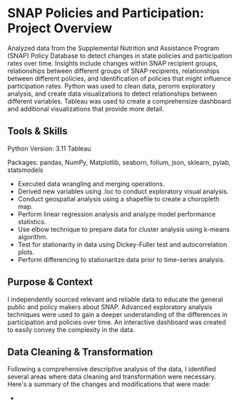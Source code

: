 # SNAP Policies and Participation: Project Overview
Analyzed data from the Supplemental Nutrition and Assistance Program (SNAP) Policy Database to detect changes in state policies and participation rates over time. Insights include changes within SNAP recipient groups, relationships between different groups of SNAP recipients, relationships between different policies, and identification of policies that might influence participation rates. Python was used to clean data, perorm exploratory analysis, and create data visualizations to detect relationships between different variables. Tableau was used to create a comprehensize dashboard and additional visualizations that provide more detail.

## Tools & Skills
Python Version: 3.11
Tableau

Packages: pandas, NumPy, Matplotlib, seaborn, folium, json, sklearn, pylab, statsmodels
* Executed data wrangling and merging operations.
* Derived new variables using .loc to conduct exploratory visual analysis.
* Conduct geospatial analysis using a shapefile to create a choropleth map.
* Perform linear regression analysis and analyze model performance statistics.
* Use elbow technique to prepare data for cluster analysis using k-means algorithm.
* Test for stationarity in data using Dickey-Fuller test and autocorrelation plots.
* Perform differencing to stationaritze data prior to time-series analysis.

## Purpose & Context
I independently sourced relevant and reliable data to educate the general public and policy makers about SNAP. Advanced exploratory analysis techniques were used to gain a deeper understanding of the differences in participation and policies over time. An interactive dashboard was created to easily convey the complexity in the data.

## Data Cleaning & Transformation
Following a comprehensive descriptive analysis of the data, I identified several areas where data cleaning and transformation were necessary. Here's a summary of the changes and modifications that were made:

* 
